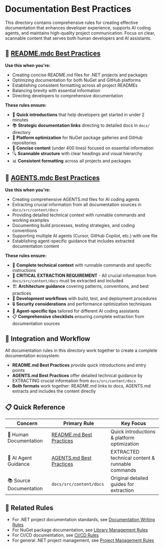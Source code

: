 # Documentation Best Practices

This directory contains comprehensive rules for creating effective documentation that enhances developer experience,
supports AI coding agents, and maintains high-quality project communication. Focus on clear, scannable content that
serves both human developers and AI assistants.

## 📝 [README.mdc Best Practices](readme-md.mdc)

**Use this when you're:**

- Creating concise README.md files for .NET projects and packages
- Optimizing documentation for both NuGet and GitHub platforms
- Establishing consistent formatting across all project READMEs
- Balancing brevity with essential information
- Directing developers to comprehensive documentation

**These rules ensure:**

- 🚀 **Quick introductions** that help developers get started in under 2 minutes
- 📚 **Strategic documentation links** directing to detailed docs in `docs/` directory
- 🎯 **Platform optimization** for NuGet package galleries and GitHub repositories
- 📏 **Concise content** (under 400 lines) focused on essential information
- 🔍 **Scannable structure** with clear headings and visual hierarchy
- 📊 **Consistent formatting** across all projects and packages

## 🤖 [AGENTS.mdc Best Practices](agents-md.mdc)

**Use this when you're:**

- Creating comprehensive AGENTS.md files for AI coding agents
- Extracting crucial information from all documentation sources in `docs/src/content/docs`
- Providing detailed technical context with runnable commands and working examples
- Documenting build processes, testing strategies, and coding conventions
- Supporting multiple AI agents (Cursor, GitHub Copilot, etc.) with one file
- Establishing agent-specific guidance that includes extracted documentation content

**These rules ensure:**

- 🔧 **Complete technical context** with runnable commands and specific instructions
- 📖 **CRITICAL EXTRACTION REQUIREMENT** - All crucial information from `docs/src/content/docs` must be extracted and
  included
- 🏗️ **Architecture guidance** covering patterns, conventions, and best practices
- 🧪 **Development workflows** with build, test, and deployment procedures
- 🔒 **Security considerations** and performance optimization techniques
- 🎯 **Agent-specific tips** tailored for different AI coding assistants
- 📋 **Comprehensive checklists** ensuring complete extraction from documentation sources

## 🔗 Integration and Workflow

All documentation rules in this directory work together to create a complete documentation ecosystem:

- **README.md Best Practices** provide quick introductions and entry points
- **AGENTS.md Best Practices** offer detailed technical guidance by EXTRACTING crucial information from
  `docs/src/content/docs`
- **Both formats** work together: README.md links to docs, AGENTS.md extracts and includes the content directly

## 📋 Quick Reference

| Concern                 | Primary Rule                              | Key Focus                                       |
|-------------------------|-------------------------------------------|-------------------------------------------------|
| 📖 Human Documentation  | [README.md Best Practices](readme-md.mdc) | Quick introductions & platform optimization     |
| 🤖 AI Agent Guidance    | [AGENTS.md Best Practices](agents-md.mdc) | EXTRACTED technical content & runnable commands |
| 📚 Source Documentation | `docs/src/content/docs`                   | Original detailed guides for extraction         |

## 🔗 Related Rules

- For .NET project documentation standards, see [Documentation Writing Rules](../dotnet/general/dotnet-docs.md)
- For NuGet package documentation, see [Library Management Rules](../dotnet/general/dotnet-library.md)
- For CI/CD documentation, see [CI/CD Rules](../dotnet/ci-cd/README.md)
- For general .NET project management, see [Project Management Rules](../dotnet/general/README.md)
